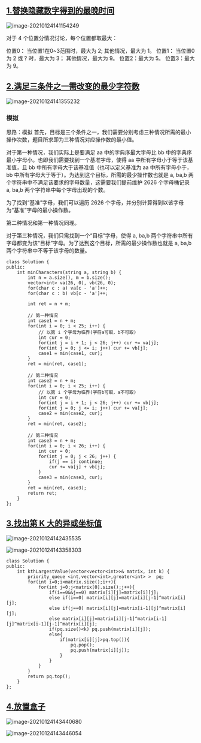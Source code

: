 ## [1.替换隐藏数字得到的最晚时间](https://leetcode-cn.com/problems/latest-time-by-replacing-hidden-digits/)

![image-20210124141154249](https://gitee.com/zisuu/picture/raw/master/img/20210124141325.png)

对于 4 个位置分情况讨论，每个位置都取最大：

位置0：
当位置1在0~3范围时，最大为 2;
其他情况，最大为 1。
位置1：
当位置0为 2 或 ? 时，最大为 3；
其他情况，最大为 9。
位置2：最大为 5。
位置3：最大为 9。

## [ 2.满足三条件之一需改变的最少字符数](https://leetcode-cn.com/problems/change-minimum-characters-to-satisfy-one-of-three-conditions/)

![image-20210124141355232](https://gitee.com/zisuu/picture/raw/master/img/20210124141355.png)

### 模拟

思路：模拟
首先，目标是三个条件之一，我们需要分别考虑三种情况所需的最小操作次数，题目所求即为三种情况对应操作数的最小值。

对于第一种情况，我们实际上是要满足 aa 中的字典序最大字母比 bb 中的字典序最小字母小。也即我们需要找到一个基准字母，使得 aa 中所有字母小于等于该基准值，且 bb 中所有字母大于该基准值（也可以定义基准为 aa 中所有字母小于，bb 中所有字母大于等于）。为达到这个目标，所需的最少操作数也就是 a, ba,b 两个字符串中不满足该要求的字母数量，这需要我们提前维护 2626 个字母桶记录 a, ba,b 两个字符串中每个字母出现的个数。

为了找到“基准”字母，我们可以遍历 2626 个字母，并分别计算得到以该字母为“基准”字母的最小操作数。

第二种情况和第一种情况同理。

对于第三种情况，我们只需找到一个“目标”字母，使得 a, ba,b 两个字符串中所有字母都变为该“目标”字母。为了达到这个目标，所需的最少操作数也就是 a, ba,b 两个字符串中不等于该字母的数量。

```
class Solution {
public:
    int minCharacters(string a, string b) {
        int n = a.size(), m = b.size();
        vector<int> va(26, 0), vb(26, 0);
        for(char c : a) va[c - 'a']++;
        for(char c : b) vb[c - 'a']++;
        
        int ret = n + m;
        
        // 第一种情况
        int case1 = n + m;
        for(int i = 0; i < 25; i++) {
            // 以第 i 个字母为临界(字符a可取，b不可取)
            int cur = 0;
            for(int j = i + 1; j < 26; j++) cur += va[j];
            for(int j = 0; j <= i; j++) cur += vb[j];
            case1 = min(case1, cur);
        }
        ret = min(ret, case1);
        
        // 第二种情况
        int case2 = n + m;
        for(int i = 0; i < 25; i++) {
            // 以第 i 个字母为临界(字符b可取，a不可取)
            int cur = 0;
            for(int j = i + 1; j < 26; j++) cur += vb[j];
            for(int j = 0; j <= i; j++) cur += va[j];
            case2 = min(case2, cur);
        }
        ret = min(ret, case2);
        
        // 第三种情况
        int case3 = n + m;
        for(int i = 0; i < 26; i++) {
            int cur = 0;
            for(int j = 0; j < 26; j++) {
                if(j == i) continue;
                cur += va[j] + vb[j];
            }
            case3 = min(case3, cur);
        }
        ret = min(ret, case3);
        return ret;
    }
};
```

## [3.找出第 K 大的异或坐标值](https://leetcode-cn.com/problems/find-kth-largest-xor-coordinate-value/)

![image-20210124142435535](https://gitee.com/zisuu/picture/raw/master/img/20210124142435.png)



![image-20210124143358303](https://gitee.com/zisuu/picture/raw/master/img/20210124143358.png)

```
class Solution {
public:
    int kthLargestValue(vector<vector<int>>& matrix, int k) {
        priority_queue <int,vector<int>,greater<int> >  pq;
        for(int i=0;i<matrix.size();i++){
            for(int j=0;j<matrix[0].size();j++){
                if(i==0&&j==0) matrix[i][j]=matrix[i][j];
                else if(i==0) matrix[i][j]=matrix[i][j-1]^matrix[i][j];
                else if(j==0) matrix[i][j]=matrix[i-1][j]^matrix[i][j];
                else matrix[i][j]=matrix[i][j-1]^matrix[i-1][j]^matrix[i-1][j-1]^matrix[i][j];
                if(pq.size()<k) pq.push(matrix[i][j]);
                else{
                    if(matrix[i][j]>pq.top()){
                        pq.pop();
                        pq.push(matrix[i][j]);
                    }
                }
            }
        }
        return pq.top();
    }
};
```

## [4.放置盒子](https://leetcode-cn.com/problems/building-boxes/)

![image-20210124143440680](https://gitee.com/zisuu/picture/raw/master/img/20210124143440.png)

![image-20210124143446054](https://gitee.com/zisuu/picture/raw/master/img/20210124143446.png)



